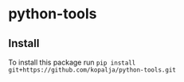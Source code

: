 # python-tools

## Install
To install this package run
`pip install git+https://github.com/kopalja/python-tools.git`
